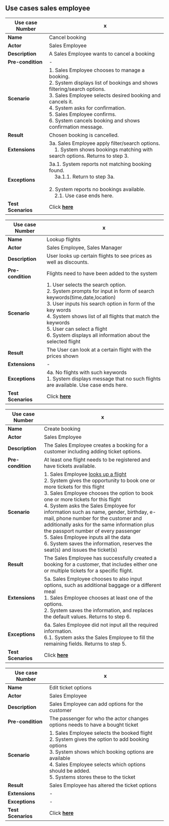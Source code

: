 ## Use cases sales employee

|Use case Number|x|
|---------------|---|
|**Name**           |Cancel booking|
|**Actor**          |Sales Employee|
|**Description**    |A Sales Employee wants to cancel a booking|
|**Pre-condition**  |-|
|**Scenario**       |1. Sales Employee chooses to manage a booking.<br>2. System displays list of bookings and shows filtering/search options.<br>3. Sales Employee selects desired booking and cancels it.<br>4. System asks for confirmation.<br>5. Sales Employee confirms.<br>6. System cancels booking and shows confirmation message.|
|**Result**         |Chosen booking is cancelled.|
|**Extensions**     |3a. Sales Employee apply filter/search options.<br>&nbsp;&nbsp;&nbsp;&nbsp;1. System shows bookings matching with search options. Returns to step 3.<br>|
|**Exceptions**     |3a.1. System reports not matching booking found.<br> &nbsp;&nbsp;&nbsp;&nbsp;3a.1.1. Return to step 3a.<br><br>2. System reports no bookings available.<br>&nbsp;&nbsp;&nbsp;&nbsp;2.1. Use case ends here.|
|**Test Scenarios**|Click [**here**](testScenarios/SalesEmployee/cancelBooking.md)|

|Use case Number|x|
|---|---|
|**Name**|Lookup flights|
|**Actor**|Sales Employee, Sales Manager|
|**Description**|User looks up certain flights to see prices as well as discounts.|
|**Pre-condition**|Flights need to have been added to the system|
|**Scenario**|1. User selects the search option.<br>2. System prompts for input in form of search keywords(time,date,location)<br>3. User inputs his search option in form of the key words<br>4. System shows list of all flights that match the keywords<br>5. User can select a flight<br>6. System displays all information about the selected flight|
|**Result**|The User can look at a certain flight with the prices shown|
|**Extensions**|-|
|**Exceptions**|4a. No flights with such keywords<br>1. System displays message that no such flights are available. Use case ends here.|
|**Test Scenarios**|Click [**here**](testScenarios/SalesEmployee/lookupFlights.md)|
  
|Use case Number|x|
|---|---|
|**Name**|Create booking|
|**Actor**|Sales Employee|
|**Description**|The Sales Employee creates a booking for a customer including adding ticket options.|
|**Pre-condition**|At least one flight needs to be registered and have tickets available.|
|**Scenario**|1. Sales Employee <ins>looks up a flight</ins><br>2. System gives the opportunity to book one or more tickets for this flight<br>3. Sales Employee chooses the option to book one or more tickets for this flight<br>4. System asks the Sales Employee for information such as name, gender, birthday, e-mail, phone number for the customer and additionally asks for the same information plus the passport number of every passenger<br>5. Sales Employee inputs all the data<br>6. System saves the information, reserves the seat(s) and issues the ticket(s)|
|**Result**|The Sales Employee has successfully created a booking for a customer, that includes either one or multiple tickets for a specific flight.|
|**Extensions**|5a. Sales Employee chooses to also input options, such as additional baggage or a different meal<br>1. Sales Employee chooses at least one of the options.<br>2. System saves the information, and replaces the default values. Returns to step 6.|
|**Exceptions**|6a. Sales Employee did not input all the required information. <br>6.1. System asks the Sales Employee to fill the remaining fields. Returns to step 5.|
|**Test Scenarios**|Click [**here**](testScenarios/SalesEmployee/createBooking.md)|
  
|Use case Number|x|
|---|---|
|**Name**|Edit ticket options|
|**Actor**|Sales Employee|
|**Description**|Sales Employee can add options for the customer|
|**Pre-condition**|The passenger for who the actor changes options needs to have a bought ticket|
|**Scenario**|1. Sales Employee selects the booked flight<br>2. System gives the option to add booking options<br>3. System shows which booking options are available<br>4. Sales Employee selects which options should be added.<br>5. Systems stores these to the ticket|
|**Result**|Sales Employee has altered the ticket options|
|**Extensions**|-|
|**Exceptions**|-|
|**Test Scenarios**|Click [**here**](testScenarios/SalesEmployee/editTicketOptions.md)|

